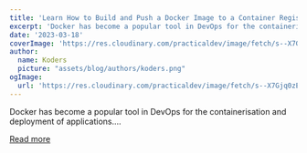 ```yaml
---
title: 'Learn How to Build and Push a Docker Image to a Container Registry'
excerpt: 'Docker has become a popular tool in DevOps for the containerisation and deployment of applications....'
date: '2023-03-18'
coverImage: 'https://res.cloudinary.com/practicaldev/image/fetch/s--X7Gjq0zE--/c_imagga_scale,f_auto,fl_progressive,h_420,q_auto,w_1000/https://dev-to-uploads.s3.amazonaws.com/uploads/articles/dyzwicbhbr3mq76prwwm.png'
author:
  name: Koders
  picture: "assets/blog/authors/koders.png"
ogImage:
  url: 'https://res.cloudinary.com/practicaldev/image/fetch/s--X7Gjq0zE--/c_imagga_scale,f_auto,fl_progressive,h_420,q_auto,w_1000/https://dev-to-uploads.s3.amazonaws.com/uploads/articles/dyzwicbhbr3mq76prwwm.png'
---
```


Docker has become a popular tool in DevOps for the containerisation and deployment of applications....

[Read more](https://dev.to/pavanbelagatti/learn-how-to-build-and-push-a-docker-image-to-a-container-registry-282)
